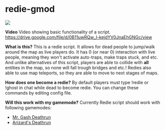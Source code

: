 # redie-gmod
![](https://i.imgur.com/WZPV4cW.png)

**Video**
Video showing basic functionality of a script.
https://drive.google.com/file/d/0B11uwRQw_I-kejdYV0JnaEhGNGc/view

**What is this?**
This is a redie script. It allows for dead people to jump/walk around the map as live players do. It has 0 (or near 0) interaction with live people, meaning they won&#039;t activate auto-traps, make traps stuck, and etc. And unlike alternatives of this script, players are able to collide with **all** entities in the map, so none will fall trough bridges and etc.! Redies also able to use map teleports, so they are able to move to next stages of maps. 

**How does one become a redie?**
By default players must type !redie or !ghost in chat while dead to become redie. You can change these commands by editing config file.

**Will this work with my gamemode?**
Currently Redie script should work with following gamemodes:
- [Mr. Gash Deathrun](https://github.com/Mr-Gash/GMod-Deathrun)
- [Arizard&#039;s Deathrun](https://github.com/Arizard/deathrun)
